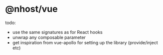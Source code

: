 # @nhost/vue

todo:

- use the same signatures as for React hooks
- unwrap any composable parameter
- get inspiration from vue-apollo for setting up the library (provide/inject etc)
